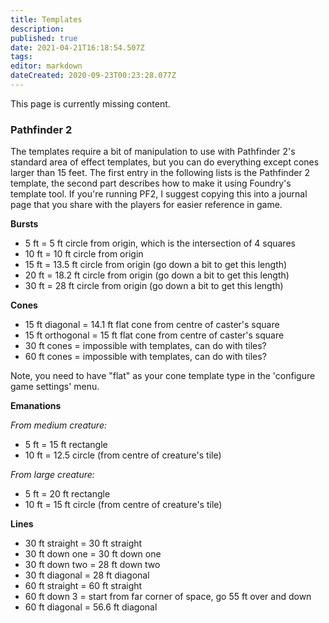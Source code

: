 ```yaml
---
title: Templates
description: 
published: true
date: 2021-04-21T16:18:54.507Z
tags: 
editor: markdown
dateCreated: 2020-09-23T00:23:28.077Z
---
```


This page is currently missing content.

### Pathfinder 2
The templates require a bit of manipulation to use with Pathfinder 2's standard area of effect templates, but you can do everything except cones larger than 15 feet.  The first entry in the following lists is the Pathfinder 2 template, the second part describes how to make it using Foundry's template tool. If you're running PF2, I suggest copying this into a journal page that you share with the players for easier reference in game.

**Bursts**
* 5 ft = 5 ft circle from origin, which is the intersection of 4 squares
* 10 ft = 10 ft circle from origin
* 15 ft = 13.5 ft circle from origin (go down a bit to get this length)
* 20 ft = 18.2 ft circle from origin (go down a bit to get this length)
* 30 ft = 28 ft circle from origin (go down a bit to get this length)

**Cones**
* 15 ft diagonal = 14.1 ft flat cone from centre of caster's square
* 15 ft orthogonal = 15 ft flat cone from centre of caster's square
* 30 ft cones = impossible with templates, can do with tiles?
* 60 ft cones = impossible with templates, can do with tiles?

Note, you need to have "flat" as your cone template type in the 'configure game settings' menu.

**Emanations**

_From medium creature:_
* 5 ft = 15 ft rectangle
* 10 ft = 12.5 circle (from centre of creature's tile)

_From large creature:_
* 5 ft = 20 ft rectangle
* 10 ft = 15 ft circle (from centre of creature's tile)
 
**Lines**
* 30 ft straight = 30 ft straight
* 30 ft down one = 30 ft down one
* 30 ft down two = 28 ft down two
* 30 ft diagonal = 28 ft diagonal
* 60 ft straight = 60 ft straight
* 60 ft down 3 = start from far corner of space, go 55 ft over and down
* 60 ft diagonal = 56.6 ft diagonal